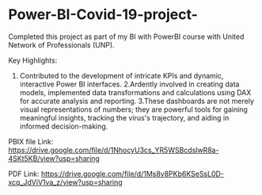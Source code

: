 # Power-BI-Covid-19-project-
Completed this project as part of my BI with PowerBI course with United Network of Professionals (UNP).

Key Highlights:

1. Contributed to the development of intricate KPIs and dynamic, interactive Power BI interfaces.
2.Ardently involved in creating data models, implemented data transformations and calculations using DAX for accurate analysis and reporting.
3.These dashboards are not merely visual representations of numbers; they are powerful tools for gaining meaningful insights, tracking the virus's trajectory, and aiding in informed decision-making.

PBIX file Link: https://drive.google.com/file/d/1NhocyU3cs_YR5WSBcdslwR8a-4SKt5KB/view?usp=sharing

PDF Link: https://drive.google.com/file/d/1Ms8v8PKb6KSeSsL0D-xcq_JdViV1va_z/view?usp=sharing
